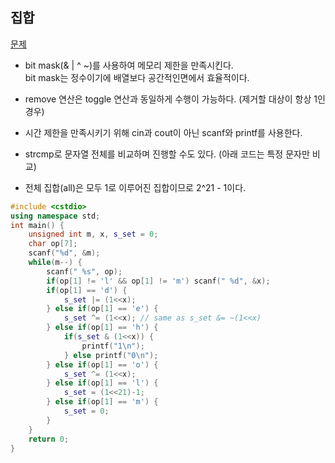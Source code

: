 ## 집합
[문제](https://www.acmicpc.net/problem/11723)
- bit mask(& | ^ ~)를 사용하여 메모리 제한을 만족시킨다.  
bit mask는 정수이기에 배열보다 공간적인면에서 효율적이다.

- remove 연산은 toggle 연산과 동일하게 수행이 가능하다. (제거할 대상이 항상 1인 경우) 

- 시간 제한을 만족시키기 위해 cin과 cout이 아닌 scanf와 printf를 사용한다.

- strcmp로 문자열 전체를 비교하며 진행할 수도 있다. (아래 코드는 특정 문자만 비교)

- 전체 집합(all)은 모두 1로 이루어진 집합이므로 2^21 - 1이다.
```c++
#include <cstdio>
using namespace std;
int main() {
    unsigned int m, x, s_set = 0;
    char op[7];
    scanf("%d", &m);
    while(m--) {
        scanf(" %s", op);
        if(op[1] != 'l' && op[1] != 'm') scanf(" %d", &x);
        if(op[1] == 'd') {
            s_set |= (1<<x);
        } else if(op[1] == 'e') {
            s_set ^= (1<<x); // same as s_set &= ~(1<<x)
        } else if(op[1] == 'h') {
            if(s_set & (1<<x)) {
                printf("1\n");
            } else printf("0\n");
        } else if(op[1] == 'o') {
            s_set ^= (1<<x);
        } else if(op[1] == 'l') {
            s_set = (1<<21)-1;
        } else if(op[1] == 'm') {
            s_set = 0;
        }
    }
    return 0;
}
```
